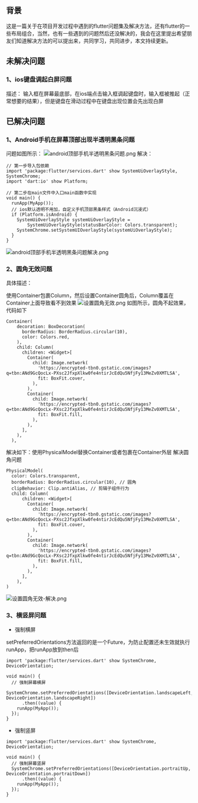 ## 背景
这是一篇关于在项目开发过程中遇到的flutter问题集及解决方法，还有flutter的一些布局组合，当然，也有一些遇到的问题然后还没解决的，我会在这里提出希望朋友们知道解决方法的可以提出来，共同学习，共同进步，本文持续更新。

## 未解决问题
### 1、ios键盘调起白屏问题
描述： 输入框在屏幕最底部，在ios端点击输入框调起键盘时，输入框被推起（正常想要的结果），但是键盘在滑动过程中在键盘出现位置会先出现白屏

## 已解决问题
### 1、Android手机在屏幕顶部出现半透明黑条问题
问题如图所示：
![android顶部手机半透明黑条问题.png](https://user-gold-cdn.xitu.io/2019/7/21/16c14bc49b911522?w=686&h=82&f=png&s=89120)
解决：
```
// 第一步导入包依赖
import 'package:flutter/services.dart' show SystemUiOverlayStyle, SystemChrome;
import 'dart:io' show Platform;

// 第二步在main文件中入口main函数中实现
void main() {
  runApp(MyApp());
  // ios默认透明不用加，自定义手机顶部黑条样式（Android沉浸式）
  if (Platform.isAndroid) {
    SystemUiOverlayStyle systemUiOverlayStyle =
        SystemUiOverlayStyle(statusBarColor: Colors.transparent);
    SystemChrome.setSystemUIOverlayStyle(systemUiOverlayStyle);
  }
}
```

![android顶部手机半透明黑条问题解决.png](https://user-gold-cdn.xitu.io/2019/7/21/16c14dae64c27604?w=692&h=72&f=png&s=88006)

### 2、圆角无效问题
具体描述：

使用Container包裹Column，然后设置Container圆角后，Column覆盖在Container上面导致看不到效果
![设置圆角无效.png](https://user-gold-cdn.xitu.io/2019/7/21/16c14fbe82f4ac34?w=356&h=418&f=png&s=286982)
如图所示，圆角不起效果，代码如下
```
Container(
    decoration: BoxDecoration(
      borderRadius: BorderRadius.circular(10),
      color: Colors.red,
    ),
    child: Column(
      children: <Widget>[
        Container(
          child: Image.network(
            'https://encrypted-tbn0.gstatic.com/images?q=tbn:ANd9GcQocLx-PXsc2JfxpXlkw0fe4ntirJcEdQu5NfjFy13MeZv0XMTLSA',
            fit: BoxFit.cover,
          ),
        ),
        Container(
          child: Image.network(
            'https://encrypted-tbn0.gstatic.com/images?q=tbn:ANd9GcQocLx-PXsc2JfxpXlkw0fe4ntirJcEdQu5NfjFy13MeZv0XMTLSA',
            fit: BoxFit.fill,
          ),
        ),
      ],
    ),
  ),
```
解决如下：使用PhysicalModel替换Container或者包裹在Container外层 解决圆角问题
```
PhysicalModel(
  color: Colors.transparent,
  borderRadius: BorderRadius.circular(10), // 圆角
  clipBehavior: Clip.antiAlias, // 剪辑子组件行为
  child: Column(
      children: <Widget>[
        Container(
          child: Image.network(
            'https://encrypted-tbn0.gstatic.com/images?q=tbn:ANd9GcQocLx-PXsc2JfxpXlkw0fe4ntirJcEdQu5NfjFy13MeZv0XMTLSA',
            fit: BoxFit.cover,
          ),
        ),
        Container(
          child: Image.network(
            'https://encrypted-tbn0.gstatic.com/images?q=tbn:ANd9GcQocLx-PXsc2JfxpXlkw0fe4ntirJcEdQu5NfjFy13MeZv0XMTLSA',
            fit: BoxFit.fill,
          ),
        ),
      ],
    ),
)
```
![设置圆角无效-解决.png](https://user-gold-cdn.xitu.io/2019/7/21/16c1506338f65756?w=380&h=416&f=png&s=288070)

### 3、横竖屏问题
* 强制横屏

setPreferredOrientations方法返回的是一个Future，为防止配置还未生效就执行runApp，把runApp放到then后
```
import 'package:flutter/services.dart' show SystemChrome, DeviceOrientation;

void main() {
  // 强制屏幕横屏
  SystemChrome.setPreferredOrientations([DeviceOrientation.landscapeLeft, DeviceOrientation.landscapeRight])
      .then((value) {
    runApp(MyApp());
  });
}
```
* 强制竖屏
```
import 'package:flutter/services.dart' show SystemChrome, DeviceOrientation;

void main() {
  // 强制屏幕竖屏
  SystemChrome.setPreferredOrientations([DeviceOrientation.portraitUp, DeviceOrientation.portraitDown])
      .then((value) {
    runApp(MyApp());
  });
}
```
<!--## 布局-->